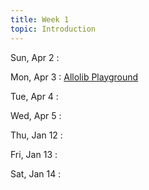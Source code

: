 ```yaml
---
title: Week 1
topic: Introduction
---
```

Sun, Apr 2
: [](#)

Mon, Apr 3
: [Allolib Playground](https://github.com/AlloSphere-Research-Group/allolib_playground)

Tue, Apr 4
: [](#)

Wed, Apr 5
: [](#)

Thu, Jan 12
: [](#)

Fri, Jan 13
: [](#)

Sat, Jan 14
: [](#)

